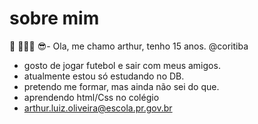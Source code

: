# sobre mim  
 🥋 🤙🏼👺
:sunglasses:- Ola, me chamo arthur, tenho 15 anos.
@coritiba
- gosto de jogar futebol e sair com meus amigos.
- atualmente estou só estudando no DB.
- pretendo me formar, mas ainda não sei do que.
- aprendendo html/Css no colégio
- arthur.luiz.oliveira@escola.pr.gov.br
<!---
thhur11/thhur11 is a ✨ special ✨ repository because its `README.md` (this file) appears on your GitHub profile.
You can click the Preview link to take a look at your changes.
--->
